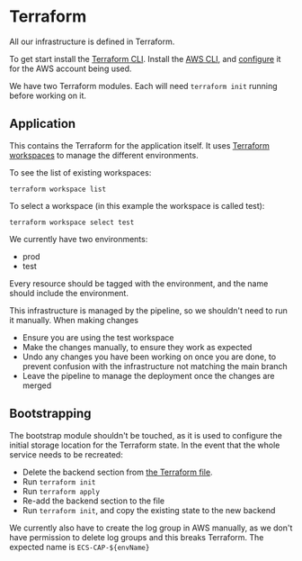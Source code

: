 # Terraform

All our infrastructure is defined in Terraform.

To get start install the [Terraform CLI](https://developer.hashicorp.com/terraform/tutorials/aws-get-started/install-cli).
Install the [AWS CLI](https://docs.aws.amazon.com/cli/latest/userguide/getting-started-install.html), and
[configure](https://docs.aws.amazon.com/cli/latest/userguide/cli-chap-configure.html) it for the AWS account being used.

We have two Terraform modules. Each will need `terraform init` running before working on it.

## Application

This contains the Terraform for the application itself. It uses [Terraform workspaces](https://developer.hashicorp.com/terraform/language/state/workspaces)
to manage the different environments.

To see the list of existing workspaces:

```shell
terraform workspace list
```

To select a workspace (in this example the workspace is called test):

```shell
terraform workspace select test
```

We currently have two environments:

- prod
- test

Every resource should be tagged with the environment, and the name should include the environment.

This infrastructure is managed by the pipeline, so we shouldn't need to run it manually. When making changes

- Ensure you are using the test workspace
- Make the changes manually, to ensure they work as expected
- Undo any changes you have been working on once you are done, to prevent confusion with the infrastructure not matching
  the main branch
- Leave the pipeline to manage the deployment once the changes are merged

## Bootstrapping

The bootstrap module shouldn't be touched, as it is used to configure the initial storage location for the
Terraform state. In the event that the whole service needs to be recreated:

- Delete the backend section from [the Terraform file](bootstrap/main.tf).
- Run `terraform init`
- Run `terraform apply`
- Re-add the backend section to the file
- Run `terraform init`, and copy the existing state to the new backend

We currently also have to create the log group in AWS manually, as we don't have permission to delete log groups and this
breaks Terraform. The expected name is `ECS-CAP-${envName}`
